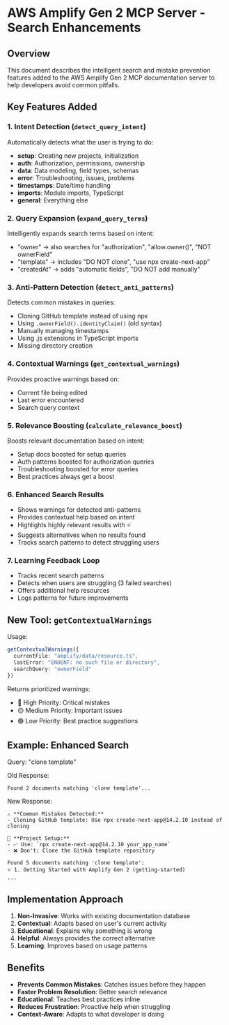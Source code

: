 # AWS Amplify Gen 2 MCP Server - Search Enhancements

## Overview

This document describes the intelligent search and mistake prevention features added to the AWS Amplify Gen 2 MCP documentation server to help developers avoid common pitfalls.

## Key Features Added

### 1. Intent Detection (`detect_query_intent`)
Automatically detects what the user is trying to do:
- **setup**: Creating new projects, initialization
- **auth**: Authorization, permissions, ownership
- **data**: Data modeling, field types, schemas
- **error**: Troubleshooting, issues, problems
- **timestamps**: Date/time handling
- **imports**: Module imports, TypeScript
- **general**: Everything else

### 2. Query Expansion (`expand_query_terms`)
Intelligently expands search terms based on intent:
- "owner" → also searches for "authorization", "allow.owner()", "NOT ownerField"
- "template" → includes "DO NOT clone", "use npx create-next-app"
- "createdAt" → adds "automatic fields", "DO NOT add manually"

### 3. Anti-Pattern Detection (`detect_anti_patterns`)
Detects common mistakes in queries:
- Cloning GitHub template instead of using npx
- Using `.ownerField().identityClaim()` (old syntax)
- Manually managing timestamps
- Using .js extensions in TypeScript imports
- Missing directory creation

### 4. Contextual Warnings (`get_contextual_warnings`)
Provides proactive warnings based on:
- Current file being edited
- Last error encountered
- Search query context

### 5. Relevance Boosting (`calculate_relevance_boost`)
Boosts relevant documentation based on intent:
- Setup docs boosted for setup queries
- Auth patterns boosted for authorization queries
- Troubleshooting boosted for error queries
- Best practices always get a boost

### 6. Enhanced Search Results
- Shows warnings for detected anti-patterns
- Provides contextual help based on intent
- Highlights highly relevant results with ⭐
- Suggests alternatives when no results found
- Tracks search patterns to detect struggling users

### 7. Learning Feedback Loop
- Tracks recent search patterns
- Detects when users are struggling (3 failed searches)
- Offers additional help resources
- Logs patterns for future improvements

## New Tool: `getContextualWarnings`

Usage:
```typescript
getContextualWarnings({
  currentFile: "amplify/data/resource.ts",
  lastError: "ENOENT: no such file or directory",
  searchQuery: "ownerField"
})
```

Returns prioritized warnings:
- 🔴 High Priority: Critical mistakes
- 🟡 Medium Priority: Important issues
- 🟢 Low Priority: Best practice suggestions

## Example: Enhanced Search

Query: "clone template"

Old Response:
```
Found 2 documents matching 'clone template'...
```

New Response:
```
⚠️ **Common Mistakes Detected:**
- Cloning GitHub template: Use npx create-next-app@14.2.10 instead of cloning

🚀 **Project Setup:**
- ✅ Use: `npx create-next-app@14.2.10 your_app_name`
- ❌ Don't: Clone the GitHub template repository

Found 5 documents matching 'clone template':
⭐ 1. Getting Started with Amplify Gen 2 (getting-started)
...
```

## Implementation Approach

1. **Non-Invasive**: Works with existing documentation database
2. **Contextual**: Adapts based on user's current activity
3. **Educational**: Explains why something is wrong
4. **Helpful**: Always provides the correct alternative
5. **Learning**: Improves based on usage patterns

## Benefits

- **Prevents Common Mistakes**: Catches issues before they happen
- **Faster Problem Resolution**: Better search relevance
- **Educational**: Teaches best practices inline
- **Reduces Frustration**: Proactive help when struggling
- **Context-Aware**: Adapts to what developer is doing